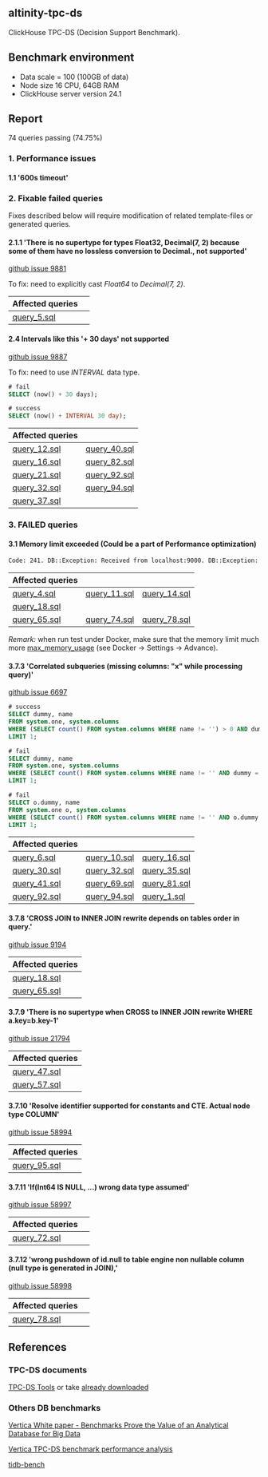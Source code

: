## altinity-tpc-ds
ClickHouse TPC-DS (Decision Support Benchmark).

## Benchmark environment
* Data scale = 100 (100GB of data)
* Node size 16 CPU, 64GB RAM
* ClickHouse server version 24.1

## Report

74 queries passing (74.75%)

### 1. Performance issues

#### 1.1 '600s timeout'


### 2. Fixable failed queries

Fixes described below will require modification of related template-files or generated queries.

#### 2.1.1 'There is no supertype for types Float32, Decimal(7, 2) because some of them have no lossless conversion to Decimal., not supported'

[github issue 9881](https://github.com/ClickHouse/ClickHouse/issues/9881)

To fix: need to explicitly cast *Float64* to *Decimal(7, 2)*.


| **Affected queries** ||
| --- | --- |
| [query_5.sql](/queries/query_5.sql) | 

#### 2.4 Intervals like this '+ 30 days' not supported

[github issue 9887](https://github.com/ClickHouse/ClickHouse/issues/9887#issuecomment-763397937)

To fix: need to use *INTERVAL* data type.

```sql
# fail
SELECT (now() + 30 days);

# success
SELECT (now() + INTERVAL 30 day);
```

| **Affected queries** ||
| --- | --- |
| [query_12.sql](/queries/query_12.sql) | [query_40.sql](/queries/query_40.sql) |
| [query_16.sql](/queries/query_16.sql) | [query_82.sql](/queries/query_82.sql) |
| [query_21.sql](/queries/query_21.sql) | [query_92.sql](/queries/query_92.sql) |
| [query_32.sql](/queries/query_32.sql) | [query_94.sql](/queries/query_94.sql) |
| [query_37.sql](/queries/query_37.sql) | |


### 3. FAILED queries

#### 3.1 Memory limit exceeded (Could be a part of Performance optimization)

```bash
Code: 241. DB::Exception: Received from localhost:9000. DB::Exception: Memory limit (for query) exceeded: would use 32.34 GiB (attempt to allocate chunk of 67108864 bytes), maximum: 32 GiB.
```
 
| **Affected queries** | | |
| --- | --- | --- |
| [query_4.sql](/queries/query_4.sql) | [query_11.sql](/queries/query_11.sql) | [query_14.sql](/queries/query_14.sql) |
| [query_18.sql](/queries/query_18.sql) ||
| [query_65.sql](/queries/query_65.sql) | [query_74.sql](/queries/query_74.sql) | [query_78.sql](/queries/query_78.sql) ||

*Remark:* when run test under Docker, make sure that the memory limit much more [max_memory_usage](https://clickhouse.tech/docs/en/operations/settings/query_complexity/#settings_max_memory_usage) (see Docker -> Settings -> Advance).


#### 3.7.3 'Correlated subqueries (missing columns: "x" while processing query)'

[github issue 6697](https://github.com/ClickHouse/ClickHouse/issues/6697)

```sql
# success
SELECT dummy, name
FROM system.one, system.columns
WHERE (SELECT count() FROM system.columns WHERE name != '') > 0 AND dummy = 0
LIMIT 1;

# fail
SELECT dummy, name
FROM system.one, system.columns
WHERE (SELECT count() FROM system.columns WHERE name != '' AND dummy = 0) > 0
LIMIT 1;

# fail
SELECT o.dummy, name
FROM system.one o, system.columns
WHERE (SELECT count() FROM system.columns WHERE name != '' AND o.dummy = 0) > 0
LIMIT 1;
```

| **Affected queries** |||
| --- | --- | --- |
| [query_6.sql](/queries/query_6.sql) | [query_10.sql](/queries/query_10.sql) | [query_16.sql](/queries/query_16.sql) |
| [query_30.sql](/queries/query_30.sql) | [query_32.sql](/queries/query_32.sql) | [query_35.sql](/queries/query_35.sql) |
| [query_41.sql](/queries/query_41.sql) | [query_69.sql](/queries/query_69.sql) | [query_81.sql](/queries/query_81.sql) |
| [query_92.sql](/queries/query_92.sql) | [query_94.sql](/queries/query_94.sql) | [query_1.sql](/queries/query_1.sql) |


#### 3.7.8 'CROSS JOIN to INNER JOIN rewrite depends on tables order in query.'

[github issue 9194](https://github.com/ClickHouse/ClickHouse/issues/9194)

| **Affected queries** |
| --- |
| [query_18.sql](/queries/query_18.sql) |
| [query_65.sql](/queries/query_65.sql) |


#### 3.7.9 'There is no supertype when CROSS to INNER JOIN rewrite WHERE a.key=b.key-1'

[github issue 21794](https://github.com/ClickHouse/ClickHouse/issues/21794)

| **Affected queries** |
| --- |
| [query_47.sql](/queries/query_47.sql) |
| [query_57.sql](/queries/query_57.sql) |


#### 3.7.10 'Resolve identifier supported for constants and CTE. Actual node type COLUMN'

[github issue 58994](https://github.com/ClickHouse/ClickHouse/issues/58994)

| **Affected queries** |
| --- |
| [query_95.sql](/queries/query_95.sql) |



#### 3.7.11 'If(Int64 IS NULL, ...) wrong data type assumed'

[github issue 58997](https://github.com/ClickHouse/ClickHouse/issues/58997)


| **Affected queries** ||
| --- | --- |
| [query_72.sql](/queries/query_72.sql) | 

#### 3.7.12 'wrong pushdown of id.null to table engine non nullable column (null type is generated in JOIN),'

[github issue 58998](https://github.com/ClickHouse/ClickHouse/issues/58998)


| **Affected queries** ||
| --- | --- |
| [query_78.sql](/queries/query_78.sql) | 

## References

### TPC-DS documents

[TPC-DS Tools](http://www.tpc.org/tpc_documents_current_versions/current_specifications5.asp) or take [already downloaded](/assets/9b0e0c62-e2be-4183-9a51-de7de896b71d-tpc-ds-tool.zip)

### Others DB benchmarks

[Vertica White paper - Benchmarks Prove the Value of an Analytical Database for Big Data](https://www.vertica.com/wp-content/uploads/2017/01/Benchmarks-Prove-the-Value-of-an-Analytical-Database-for-Big-Data.pdf)

[Vertica TPC-DS benchmark performance analysis](http://bicortex.com/vertica-mpp-database-overview-and-tpc-ds-benchmark-performance-analysis-part-3/)

[tidb-bench](https://github.com/pingcap/tidb-bench)

